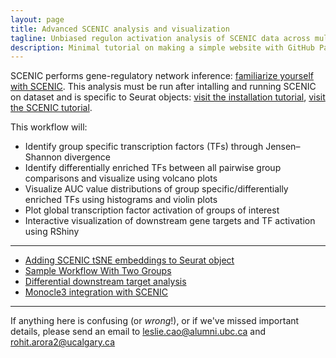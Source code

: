 ```yaml
---
layout: page
title: Advanced SCENIC analysis and visualization 
tagline: Unbiased regulon activation analysis of SCENIC data across multiple groups
description: Minimal tutorial on making a simple website with GitHub Pages
---
```


SCENIC performs gene-regulatory network inference: [familiarize yourself with SCENIC](https://www.nature.com/articles/nmeth.4463). This analysis must be run after intalling and running SCENIC on dataset and is specific to Seurat objects: [visit the installation tutorial](https://rawcdn.githack.com/aertslab/SCENIC/701cc7cc4ac762b91479b3bd2eaf5ad5661dd8c2/inst/doc/SCENIC_Setup.html), [visit the SCENIC tutorial](https://rawcdn.githack.com/aertslab/SCENIC/0a4c96ed8d930edd8868f07428090f9dae264705/inst/doc/SCENIC_Running.html#scenic_workflow).


This workflow will:
- Identify group specific transcription factors (TFs) through Jensen–Shannon divergence
- Identify differentially enriched TFs between all pairwise group comparisons and visualize using volcano plots
- Visualize AUC value distributions of group specific/differentially enriched TFs using histograms and violin plots
- Plot global transcription factor activation of groups of interest
- Interactive visualization of downstream gene targets and TF activation using RShiny 

---

- [Adding SCENIC tSNE embeddings to Seurat object](pages/overview.html)
- [Sample Workflow With Two Groups](pages/independent_site.html)
- [Differential downstream target analysis](pages/resources.html)
- [Monocle3 integration with SCENIC](pages/project_site.html)

---
If anything here is confusing (or _wrong_!), or if we've missed
important details, please send an email to leslie.cao@alumni.ubc.ca and rohit.arora2@ucalgary.ca

